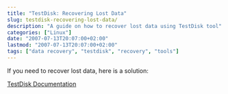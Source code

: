 ```yaml
---
title: "TestDisk: Recovering Lost Data"
slug: testdisk-recovering-lost-data/
description: "A guide on how to recover lost data using TestDisk tool"
categories: ["Linux"]
date: "2007-07-13T20:07:00+02:00"
lastmod: "2007-07-13T20:07:00+02:00"
tags: ["data recovery", "testdisk", "recovery", "tools"]
---
```


If you need to recover lost data, here is a solution:

[TestDisk Documentation](../../static/pdf/data_recovery_with_testdisk.pdf)
